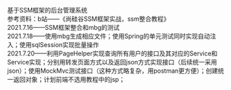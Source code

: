 基于SSM框架的后台管理系统  
参考资料：b站——《尚硅谷SSM框架实战，ssm整合教程》  
2021.7.16——SSM框架整合和mbg的测试  
2021.7.18——使用mbg生成相应文件；使用Spring的单元测试同时实现自动注入；使用sqlSession实现批量操作  
2021.7.20——利用PageHelper实现查询所有用户的接口及其对应的Service和Service实现；分别用转发页面方式以及返回json方式实现接口（后续统一采用json）；使用MockMvc测试接口（这种方式略复杂，用postman更方便）；创建统一返回对象；计划前端不选用教程中的jsp；  
